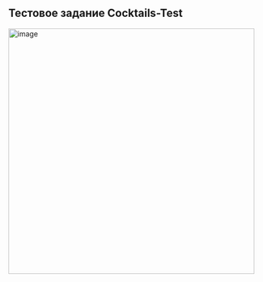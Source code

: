## Тестовое задание Cocktails-Test
<img width="486" alt="image" src="https://user-images.githubusercontent.com/45273279/160300020-7954ba79-9142-45ac-a692-b6a83b953e38.png">

